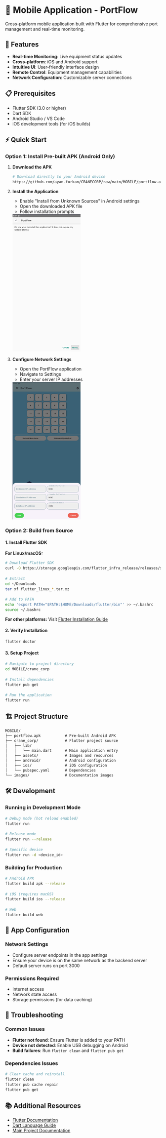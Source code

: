 # 📱 Mobile Application - PortFlow

Cross-platform mobile application built with Flutter for comprehensive port management and real-time monitoring.

## 🚀 Features

- **Real-time Monitoring**: Live equipment status updates
- **Cross-platform**: iOS and Android support
- **Intuitive UI**: User-friendly interface design
- **Remote Control**: Equipment management capabilities
- **Network Configuration**: Customizable server connections

## 📋 Prerequisites

- Flutter SDK (3.0 or higher)
- Dart SDK
- Android Studio / VS Code
- iOS development tools (for iOS builds)

## ⚡ Quick Start

### Option 1: Install Pre-built APK (Android Only)

1. **Download the APK**
   ```bash
   # Download directly to your Android device
   https://github.com/ayan-furkan/CRANECORP/raw/main/MOBILE/portflow.apk
   ```

2. **Install the Application**
   - Enable "Install from Unknown Sources" in Android settings
   - Open the downloaded APK file
   - Follow installation prompts

   <img src="images/image1.png" width="220" height="445" alt="Installation Screen"/>

3. **Configure Network Settings**
   - Open the PortFlow application
   - Navigate to Settings
   - Enter your server IP addresses

   <img src="images/image4.png" width="220" height="445" alt="Settings Screen"/>

### Option 2: Build from Source

#### 1. Install Flutter SDK

**For Linux/macOS:**
```bash
# Download Flutter SDK
curl -O https://storage.googleapis.com/flutter_infra_release/releases/stable/linux/flutter_linux_3.16.0-stable.tar.xz

# Extract
cd ~/Downloads
tar xf flutter_linux_*.tar.xz

# Add to PATH
echo 'export PATH="$PATH:$HOME/Downloads/flutter/bin"' >> ~/.bashrc
source ~/.bashrc
```

**For other platforms:** Visit [Flutter Installation Guide](https://docs.flutter.dev/get-started/install)

#### 2. Verify Installation
```bash
flutter doctor
```

#### 3. Setup Project
```bash
# Navigate to project directory
cd MOBILE/crane_corp

# Install dependencies
flutter pub get

# Run the application
flutter run
```

## 🏗️ Project Structure

```
MOBILE/
├── portflow.apk           # Pre-built Android APK
├── crane_corp/            # Flutter project source
│   ├── lib/
│   │   └── main.dart      # Main application entry
│   ├── assets/            # Images and resources
│   ├── android/           # Android configuration
│   ├── ios/               # iOS configuration
│   └── pubspec.yaml       # Dependencies
└── images/                # Documentation images
```

## 🛠️ Development

### Running in Development Mode
```bash
# Debug mode (hot reload enabled)
flutter run

# Release mode
flutter run --release

# Specific device
flutter run -d <device_id>
```

### Building for Production
```bash
# Android APK
flutter build apk --release

# iOS (requires macOS)
flutter build ios --release

# Web
flutter build web
```

## 📱 App Configuration

### Network Settings
- Configure server endpoints in the app settings
- Ensure your device is on the same network as the backend server
- Default server runs on port 3000

### Permissions Required
- Internet access
- Network state access
- Storage permissions (for data caching)

## 🔧 Troubleshooting

### Common Issues
- **Flutter not found**: Ensure Flutter is added to your PATH
- **Device not detected**: Enable USB debugging on Android
- **Build failures**: Run `flutter clean` and `flutter pub get`

### Dependencies Issues
```bash
# Clear cache and reinstall
flutter clean
flutter pub cache repair
flutter pub get
```

## 📚 Additional Resources

- [Flutter Documentation](https://docs.flutter.dev/)
- [Dart Language Guide](https://dart.dev/guides)
- [Main Project Documentation](../README.md)
